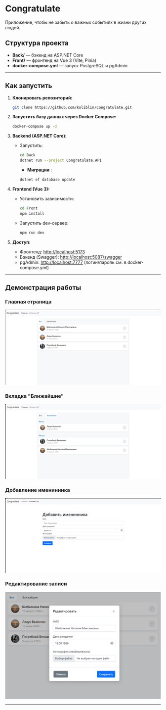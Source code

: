 # Congratulate

Приложение, чтобы не забыть о важных событиях в жизни других людей.

## Структура проекта
- **Back/** — бэкенд на ASP.NET Core 
- **Front/** — фронтенд на Vue 3 (Vite, Pinia)
- **docker-compose.yml** — запуск PostgreSQL и pgAdmin 

---

## Как запустить

1. **Клонировать репозиторий:**
   ```sh
   git clone https://github.com/koliblin/Congratulate.git
   ```

2. **Запустить базу данных через Docker Compose:**
   ```sh
   docker-compose up -d
   ```

3. **Backend (ASP.NET Core):**
   - Запустить:
     ```sh
     cd Back
     dotnet run --project Congratulate.API
     ```
     - **Миграции** :
     ```sh
     dotnet ef database update
     ```

4. **Frontend (Vue 3):**
   - Установить зависимости:
     ```sh
     cd Front
     npm install
     ```
   - Запустить dev-сервер:
     ```sh
     npm run dev
     ```

5. **Доступ:**
   - Фронтенд: [http://localhost:5173](http://localhost:5173)
   - Бэкенд (Swagger): [http://localhost:5087/swagger](http://localhost:5087/swagger)
   - pgAdmin: [http://localhost:7777](http://localhost:7777) (логин/пароль см. в docker-compose.yml)

---

## Демонстрация работы

### Главная страница
![Главная страница](Front/src/assets/Главная.png)

### Вкладка "Ближайшие"
![Ближайшие](Front/src/assets/Ближайшие.png)

### Добавление именинника
![Добавление](Front/src/assets/Добавление.png)

### Редактирование записи
![Редактирование](Front/src/assets/Редактирование.png)


---
 
